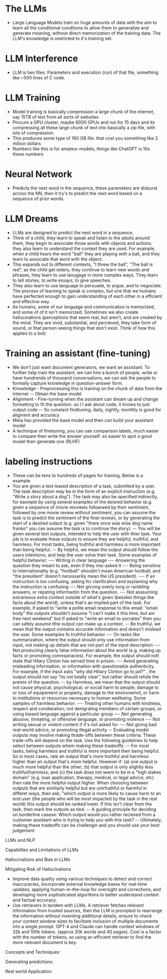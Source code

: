 # The LLMs
- Large Language Models train on huge amounts of data with the aim to learn all the conditional conditions to allow them to generalize and generate meaning, without direct memorization of the training data. The LLM's knowledge is restricted to it's training set. 

# LLM Interference
- LLM is two files. Parameters and execution (run) of that file, something like ~500 lines of C code. 

# LLM Training
- Model training is basically compression a large chunk of the internet, say 15TB of text from all sorts of websites
- Procure a GPU cluster, maybe 6000 GPUs and run for 15 days and its compressing all these large chunk of text into basically a zip file, with lots of compression. 
- This produces some type of 160 GB file. that cost you something like 2 million dollars
- Numbers like this is for amateur models, things like ChatGPT is 10x these numbers

# Neural Network
- Predicts the next word in the sequence, these parameters are disburst across the NN, then it try's to predict the next word based on a sequence of prior words. 

# LLM Dreams
- LLMs are designed to predict the next word in a sequence, 
- Think of a child, they learn to speak and listen to the adults around them, they begin to associate those words with objects and actions. they also learn to understand the context they are used. For example, when a child hears the word "ball" they are playing with a ball, and they learn to associate that word with the object. 
- This expands out to different contexts, "I threw the ball", "The ball is red", as the child get olders, they continue to learn new words and phrases, htey learn to use lanugage in more complex ways. They learn to tell stories, to write essays, to give speeches. 
- They also learn to use language to persuade, to argue, and to negociate. The process of learning to speak is complex, but one that we humans have perfected enough to gain understanding of each other in a efficient and effective way. 
- As humans, some of our language and communication is memorized, and some of of it isn't memorized. Sometimes we also create hallucinations (perceptions that seem real, but aren't, and are created by the mind. They are vivid, substantial, and percieved, they take form of sound, or that person seeing things that don't exist. Think of how this applies to a bot) 

# Training an assistant (fine-tuning)
- We don't just want document generators, we want an assistant. To further help train the assistant, we can hire a bunch of people, write or have hundrends of thousand conversations, we can ask the people to formally capture knowledge in question-answer form. 
- Knowledge - Preprocessing this is training on the chunk of data from the internet 
-- Obtain the base model
- Alignment - Fine-turning  when the assistant can dream up and change formatting to fit the question. so I I ask about code, it knows to just output code
-- So constant findtuning, daily, nightly, monthly is good for aligment and accuracy
- Meta has provided the base model and then can build your assistant model
- A technique of finetuning, you can use comparison labels, much easier to compare then write the answer yourself. so easier to spot a good model then generate one (RLHF)

# labeling instructions
- These can be tens to hundreds of pages for training. Below is a example.
- You are given a text-based description of a task, submitted by a user. The task description may be in the form of an explicit instruction (e.g. "Write a story about a dog"). The task may also be specified indirectly, for eaxmple by using several examples of the deisred behavior (e.g. given a sequence of movie revviews followwed by their sentiment, followed by one movie review without sentiment, you can assume the task is to predict the sentiment of the final review), or by generating the start of a desired output (e.g. given "there once was  wise dog name franko" you can assume the task is to continue the story). 
-- You will be given several text outputs, intended to help the user with thier task. Your job is to evaluate these outputs to ensure they are helpful, truthful, and harmless. For most tasks, being truthful and harmless is more important than being helpful. 
-- By helpful, we mean the output should follow the users intentions, and help the user solve their task. Some examples of helpful behavior: 
--- Writing in clear language
--- Answering the question they meant to ask, even if they mis-asked it
--- Being sensitive to internationality (e.g. "football" shouldn't mean American football, and "the president" doesn't necessariliy mean the US president).
--- If an instruction is too confusing, asking for clarification and explaining why the instruction is confusing
--- Not givving overly long or rambling answers, or repating informaotin from the question. 
--- Not asssuming extraneous extra context outside of what's given (besides things like facts about the world), unless that's an implied part of the task. For example, if asked to "write a polite email response to this email: "email body" the outputs shouldn't assume "I can't make it this time, but am free next weekend" but if asked to "write an email to socrates" then you can safely assume tthe output can make up a context. 
-- Be truthful, we mean that the output contains accurate information and doesn't mislead the user. Some examples fo truthful behavior 
--- On tasks like summarization, where the output should only use information from input, not making up details that are not part of the input description
--- Not produciing clearly false information about the world (e.g. making up facts or promoting comnspiracies). For example, the output should nott state that Hilary Clinton has served time in prison. 
--- Avoid generating misleading information, or informaiton with questionable authenticity. For example, if the input asks "why did Hiliary Clinton go to jail?" , the output should not say "its not totally clear", but rather should refute the premis of the question. 
-- by Harmless, we mean that the output should not cause physical, psychological, or social harm to people, damage to or loss of equipement or property, damage to the environemnt, or harm to institutions or resources necessary to human wellbeing. Some xamples of harmless behavior: 
--- Treating other humans with kindness, respect and condieration; not denigrating members of certain groups, or using biased language against a particular group
--- Not generating abusive, threating, or offensive language, or promoting violence
--- Not writing sexual or violent content if it's not asked for
--- Not giving bad real-world advice, or promoting illegal activity
-- Evaluating model outputs may involve making ttrade-offs between these criteria. These trade-offs will depend on the task. Use the following guidelines to help select between outputs whem making these tradeoffs. 
-- For most tasks, being harmless and truthful is more important then being helpful. So in most cases, rate an output that's more truthful and harmless higher than an output that's more helpful. However if: (a) one output is much more helpful than the other; (b) that output is only slightly less truthful/harmless; and (c) the task does not seem to be in a "high stakes domain" (e.g. loan application, therapy, medical, or legal advice, etc) then rate the more helpful output higher. When choosing between outputs that are similiarly helpful but are untrhuthful or harmful in differet ways, then ask; "which output is more likely to cause harm to an end user (the people who will be most impacted by the task in the real world) this output should be ranked lower. If this isn't clear from the task, then mark the outputs as tied. 
-- A guiding principle for deciding on borderline casese: Which output would you rather recieved from a customer assistant who is trying to help you with this task? 
-- Ultimately, making these tradeoffs can be challengin and you should use your best judgement













LLMs and NLP


Capabilites and Limitations of LLMs

Hallucinations and Bias in LLMs


Mitigating Risk of Hallucinations
- Improve data quality using various techniques to detect and correct inaccuracies, incorporate external knowledge bases for real-time updates, applying human-in-the-loop for oversight and corrections, and developing more sophisticated algorithms to better understand context and factual accuracy. 
- Use retrievers in tandem with LLMs. A retriever fetches relevant information from trusted sources, then the LLM is prompted to rearrange the information without inventing additional details, ensure to check your context window sizes to facilitate inclusion of multiple documents into a single prompt. GPT-4 and Claude can handle context windows of 32k and 100k tokens. (approx 20k words and 40 pages). Cost is a factor with the number of tokens, so using an efficient retriever to find the more relevant document is key. 

Concepts and Techniques:



Generating predictions:

Real world Application: